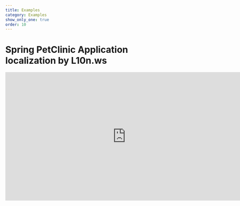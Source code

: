 ```yaml
---
title: Examples
category: Examples
show_only_one: true
order: 10
---
```


Spring PetClinic Application localization by L10n.ws
=============

<iframe width="750" height="400" src="https://www.youtube.com/embed/7K5orsmBsko" frameborder="0" allowfullscreen></iframe>